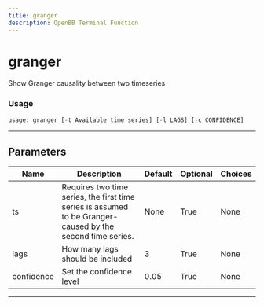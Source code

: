 ```yaml
---
title: granger
description: OpenBB Terminal Function
---
```


# granger

Show Granger causality between two timeseries

### Usage

```python
usage: granger [-t Available time series] [-l LAGS] [-c CONFIDENCE]
```

---

## Parameters

| Name | Description | Default | Optional | Choices |
| ---- | ----------- | ------- | -------- | ------- |
| ts | Requires two time series, the first time series is assumed to be Granger-caused by the second time series. | None | True | None |
| lags | How many lags should be included | 3 | True | None |
| confidence | Set the confidence level | 0.05 | True | None |
---


